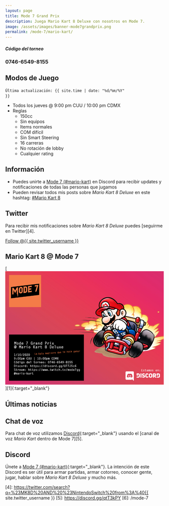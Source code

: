 ```yaml
---
layout: page
title: Mode 7 Grand Prix
description: Juega Mario Kart 8 Deluxe con nosotros en Mode 7.
image: /assets/images/banner-mode7grandprix.png
permalink: /mode-7/mario-kart/
---
```


<div class="row">
<div class="col-12">
<div class="card text-center">
<div class="card-header">
<h5 class="card-title"><i class="fas fa-gamepad"></i> Código del torneo</h5>
</div>
<div class="card-body">
<h3 class="card-text">
0746-6549-8155
</h3>
</div>
</div>
</div>
</div>

<div class="row">
<div class="col-sm-6">

## <i class="fas fa-gamepad"></i> Modos de Juego

<code>Última actualización: {{ site.time | date: "%d/%m/%Y" }}</code>

- Todos los jueves @ 9:00 pm CUU / 10:00 pm CDMX
- Reglas
    - 150cc
    - Sin equipos
    - Items normales
    - COM difícil
    - Sin Smart Steering
    - 16 carreras
    - No rotación de lobby
    - Cualquier rating

## <i class="fas fa-info-circle"></i> Información

- Puedes unirte a [Mode 7 (#mario-kart)][1] en Discord para recibir updates y notificaciones de todas las personas que jugamos
- Pueden revisar todos mis posts sobre *Mario Kart 8 Deluxe* en este hashtag: <a class="badge badge-primary" href="https://blog.{{ site.domain }}/hashtag/mario-kart/">#Mario Kart 8</a>

## <i class="fab fa-twitter"></i> Twitter

Para recibir mis notificaciones sobre *Mario Kart 8 Deluxe* puedes [seguirme en Twitter][4].

<a href="https://twitter.com/{{ site.twitter_username }}" class="twitter-follow-button text-center" data-show-count="false">Follow @{{ site.twitter_username }}</a>

</div>
<div class="col-sm-6">

## Mario Kart 8 @ Mode 7

<div class="text-center mt20">
[<img class="img-fluid" src="/assets/images/banner-mode7grandprix.png" alt="">][1]{:target="_blank"}
</div>

## <i class="fab fa-twitter"></i> Últimas noticias

<script src="https://apps.elfsight.com/p/platform.js" defer></script>
<div class="elfsight-app-60ffd943-eb58-499d-aee6-8a7ee4a6d314"></div>

</div>
</div>

## <i class="fas fa-microphone"></i> Chat de voz

Para chat de voz utilizamos [Discord][1]{:target="_blank"} usando el [canal de voz *Mario Kart* dentro de Mode 7][5].

## <i class="fab fa-discord"></i> Discord

Únete a [Mode 7 (#mario-kart)][1]{:target="_blank"}. La intención de este Discord es ser útil para armar partidas, armar cotorreo, conocer gente, jugar, hablar sobre *Mario Kart 8 Deluxe* y mucho más.

<script src="https://cdn.jsdelivr.net/npm/@widgetbot/crate@3" async defer>
  new Crate({
    server: '478777821087662092',
    channel: '478782450806292481',
    shard: 'https://e.widgetbot.io'
  })
</script>

[1]: https://discord.gg/U77J5c6
[2]: https://itunes.apple.com/us/app/id1234806557?mt=12&uo=4&at=10l4Fw
[3]: https://play.google.com/store/apps/details?id=com.nintendo.znca&gl=us&hl=en
[4]: https://twitter.com/search?q=%23MK8D%20AND%20%23NintendoSwitch%20from%3A%40{{ site.twitter_username }}
[5]: https://discord.gg/qtT3kPY
[6]: /mode-7